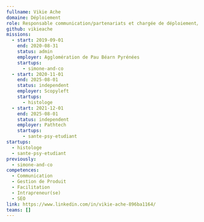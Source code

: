 ```yaml
---
fullname: Vikie Ache
domaine: Déploiement
role: Responsable communication/partenariats et chargée de déploiement/animation - Ex Intrapreneuse Simone & Co
github: vikieache
missions:
  - start: 2019-09-01
    end: 2020-08-31
    status: admin
    employer: Agglomération de Pau Béarn Pyrénées
    startups:
      - simone-and-co
  - start: 2020-11-01
    end: 2025-08-01
    status: independent
    employer: Scopyleft
    startups:
      - histologe
  - start: 2021-12-01
    end: 2025-08-01
    status: independent
    employer: Pathtech
    startups:
      - sante-psy-etudiant
startups:
  - histologe
  - sante-psy-etudiant
previously:
  - simone-and-co
competences:
  - Communication
  - Gestion de Produit
  - Facilitation
  - Intrapreneur(se)
  - SEO
link: https://www.linkedin.com/in/vikie-ache-896ba1164/
teams: []
---
```

